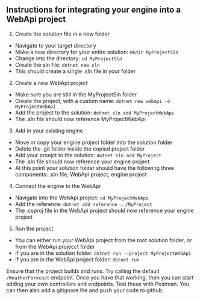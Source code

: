 ## Instructions for integrating your engine into a WebApi project

1. Create the solution file in a new folder
- Navigate to your target directory
- Make a new directory for your entire solution: `mkdir MyProjectSln`
- Change into the directory: `cd MyProjectSln`
- Create the sln file: `dotnet new sln`
- This should create a single .sln file in your folder

2. Create a new WebApi project
- Make sure you are still in the MyProjectSln folder
- Create the project, with a custom name: `dotnet new webapi -o MyProjectWebApi`
- Add the project to the solution: `dotnet sln add MyProjectWebApi`
- The .sln file should now reference MyProjectWebApi

3. Add in your existing engine
- Move or copy your engine project folder into the solution folder
- Delete the .git folder inside the copied project folder
- Add your proejct to the solution: `dotnet sln add MyProject`
- The .sln file should now reference your engine project
- At this point your solution folder should have the following three components: .sln file, WebApi project, engine project

4. Connect the engine to the WebApi
- Navigate into the WebApi project: `cd MyProjectWebApi`
- Add the reference: `dotnet add reference ../MyProject`
- The .csproj file in the WebApi project should now reference your engine project

5. Run the project
- You can either run your WebApi project from the root solution folder, or from the WebApi projecct folder
- If you are in the solution folder: `dotnet run --project MyProjectWebApi`
- If you are in the WebApi project folder: `dotnet run`

Ensure that the project builds and runs. Try calling the default `/WeatherForecast` endpoint. Once you have that working, then you can start adding your own controllers and endpoints. Test these with Postman. You can then also add a gitignore file and push your code to github.


